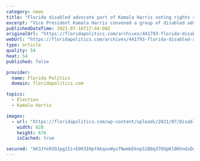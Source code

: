 ```yaml
---
category: news
title: "Florida disabled advocate part of Kamala Harris voting rights roundtable"
excerpt: "Vice President Kamala Harris convened a group of disabled advocates at the White House this week. Florida lobbyist Faith Olivia Babis, a senior public policy analyst for Disabilit"
publishedDateTime: 2021-07-16T17:44:00Z
originalUrl: "https://floridapolitics.com/archives/441793-florida-disabled-advocate-part-of-kamala-harris-voting-rights-roundtable/"
webUrl: "https://floridapolitics.com/archives/441793-florida-disabled-advocate-part-of-kamala-harris-voting-rights-roundtable/"
type: article
quality: 54
heat: 54
published: false

provider:
  name: Florida Politics
  domain: floridapolitics.com

topics:
  - Election
  - Kamala Harris

images:
  - url: "https://floridapolitics.com/wp-content/uploads/2021/07/Disabled-roundtable.jpg"
    width: 828
    height: 676
    isCached: true

secured: "bK3JYe92OJpg2Ii+EO03IHpfAkquvWyxTNwmbEknpS1BQq37OUpKlOKhnGsDdo/ZOu7dlctdBws1S4qME+Vy0X6/Geg5gvFZnFWsE7UH1jWEg9xO3enGr6hRM1MJEgKz8kN+oIGBfbIxtJ/fdU5vvYkT46po+YfkXdqwwoT3G3S7LDOUvRS8ti8uG6a6cxsbgcIJ1RtPMt9PwoLqB7VQyk0lqAW179BKGlbQ+uP/CkwoBDlL++9Wr3xIHhf286xVpRL1xKs5VA9GQEhNiuvF/w6dJ72k0ULeFno3J1WVRvZBXOvv8BjJ8V/4PpEepRFu0Q9jaZfcGaOtyz7JVzX0nSCfDmrTggSNMqGSpMtJJS0=;2L0mGBAjD9ZXIMW/hF/bDg=="
---
```


